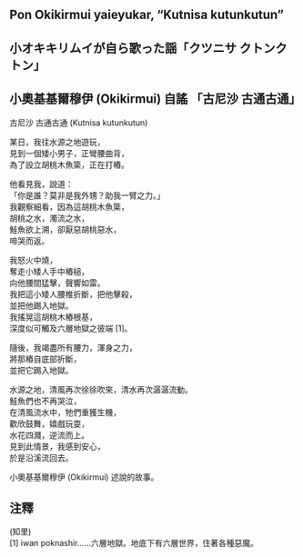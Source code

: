 ## Pon Okikirmui yaieyukar, “Kutnisa kutunkutun”   
## 小オキキリムイが自ら歌った謡「クツニサ クトンクトン」  
## 小奧基基爾穆伊 (Okikirmui) 自謠 「古尼沙 古通古通」   
  
古尼沙 古通古通 (Kutnisa kutunkutun)  
  
某日，我往水源之地遊玩，  
見到一個矮小男子，正彎腰曲背，  
為了設立胡桃木魚簗，正在打樁。  
  
他看見我，說道：  
「你是誰？莫非是我外甥？助我一臂之力。」  
我觀察細看，因為這胡桃木魚簗，  
胡桃之水，濁流之水，  
鮭魚欲上溯，卻厭惡胡桃惡水，  
啼哭而返。  
  
我怒火中燒，  
奪走小矮人手中樁槌，  
向他腰間猛擊，聲響如雷。  
我把這小矮人腰椎折斷，把他擊殺，  
並把他踢入地獄。  
我搖晃這胡桃木樁根基，  
深度似可觸及六層地獄之彼端 [1]。  
  
隨後，我竭盡所有腰力，渾身之力，  
將那樁自底部折斷，  
並把它踢入地獄。  
  
水源之地，清風再次徐徐吹來，清水再次潺潺流動。  
鮭魚們也不再哭泣，  
在清風流水中，牠們重獲生機，  
歡欣鼓舞，嬉戲玩耍，  
水花四濺，逆流而上。  
見到此情景，我感到安心，  
於是沿溪流回去。  

小奧基基爾穆伊 (Okikirmui) 述說的故事。  

## 注釋 

(知里)  
[1] iwan poknashir......六層地獄。地底下有六層世界，住著各種惡魔。